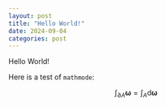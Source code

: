 ```yaml
---
layout: post
title: "Hello World!"
date: 2024-09-04
categories: post
---
```


Hello World!

Here is a test of `mathmode`:

$$ \int_{\partial A}\bm \omega =\int_A \mathrm d\bm \omega $$